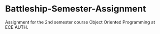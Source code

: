 # Battleship-Semester-Assignment
 Assignment for the 2nd semester course Object Oriented Programming at ECE AUTH.
